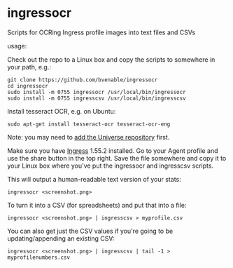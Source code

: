 ingressocr
==========

Scripts for OCRing Ingress profile images into text files and CSVs

usage:

Check out the repo to a Linux box and copy the scripts to somewhere in your path, e.g.:

```
git clone https://github.com/bvenable/ingressocr
cd ingressocr
sudo install -m 0755 ingressocr /usr/local/bin/ingressocr
sudo install -m 0755 ingresscsv /usr/local/bin/ingresscsv
```

Install tesseract OCR, e.g. on Ubuntu:

```
sudo apt-get install tesseract-ocr tesseract-ocr-eng
```

Note: you may need to [add the Universe repository](https://help.ubuntu.com/community/Repositories/CommandLine#Adding_the_Universe_and_Multiverse_Repositories) first.

Make sure you have [Ingress](https://play.google.com/store/apps/details?id=com.nianticproject.ingress) 1.55.2 installed. Go to your Agent profile and use the share button in the top right. Save the file somewhere and copy it to your Linux box where you've put the ingressocr and ingresscsv scripts.  

This will output a human-readable text version of your stats:

```
ingressocr <screenshot.png>
```

To turn it into a CSV (for spreadsheets) and put that into a file:

```
ingressocr <screenshot.png> | ingresscsv > myprofile.csv
```

You can also get just the CSV values if you're going to be updating/appending an existing CSV:

```
ingressocr <screenshot.png> | ingresscsv | tail -1 > myprofilenumbers.csv
```

